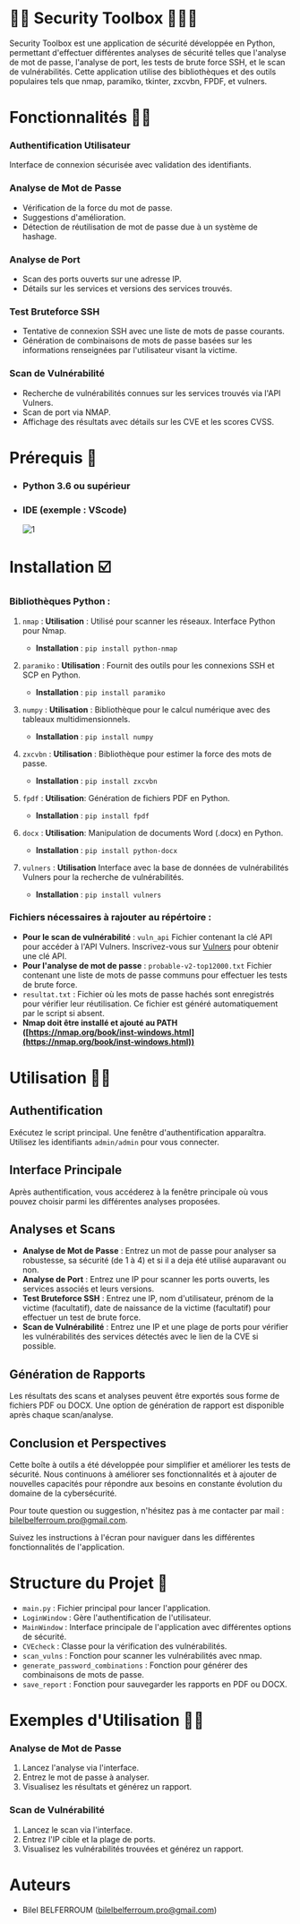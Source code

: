 # 📑📝 Security Toolbox 📄👨‍💻

Security Toolbox est une application de sécurité développée en Python, permettant d'effectuer différentes analyses de sécurité telles que l'analyse de mot de passe, l'analyse de port, les tests de brute force SSH, et le scan de vulnérabilités. Cette application utilise des bibliothèques et des outils populaires tels que nmap, paramiko, tkinter, zxcvbn, FPDF, et vulners.

# Fonctionnalités 👨‍💻

### Authentification Utilisateur

Interface de connexion sécurisée avec validation des identifiants.

### Analyse de Mot de Passe

- Vérification de la force du mot de passe.
- Suggestions d'amélioration.
- Détection de réutilisation de mot de passe due à un système de hashage.

### Analyse de Port

- Scan des ports ouverts sur une adresse IP.
- Détails sur les services et versions des services trouvés.

### Test Bruteforce SSH

- Tentative de connexion SSH avec une liste de mots de passe courants.
- Génération de combinaisons de mots de passe basées sur les informations renseignées par l'utilisateur visant la victime.

### Scan de Vulnérabilité

- Recherche de vulnérabilités connues sur les services trouvés via l'API Vulners.
- Scan de port via NMAP.
- Affichage des résultats avec détails sur les CVE et les scores CVSS.

# Prérequis 📝

- ### Python 3.6 ou supérieur
- ### IDE (exemple : VScode)
  ![1](https://raw.githubusercontent.com/SP-XD/SP-XD/main/images/dev-working_rounded.gif)

# Installation ☑️

### Bibliothèques Python :

1. `nmap` : **Utilisation** : Utilisé pour scanner les réseaux. Interface Python pour Nmap.
   - **Installation** : `pip install python-nmap`
   
2. `paramiko` : **Utilisation** : Fournit des outils pour les connexions SSH et SCP en Python.
   - **Installation** : `pip install paramiko`

3. `numpy` : **Utilisation** : Bibliothèque pour le calcul numérique avec des tableaux multidimensionnels.
   - **Installation** : `pip install numpy`

4. `zxcvbn` : **Utilisation** : Bibliothèque pour estimer la force des mots de passe.
   - **Installation** : `pip install zxcvbn`

5. `fpdf` : **Utilisation**: Génération de fichiers PDF en Python.
   - **Installation** : `pip install fpdf`

6. `docx` : **Utilisation**: Manipulation de documents Word (.docx) en Python.
   - **Installation** : `pip install python-docx`

7. `vulners` : **Utilisation** Interface avec la base de données de vulnérabilités Vulners pour la recherche de vulnérabilités.
   - **Installation** : `pip install vulners`

### Fichiers nécessaires à rajouter au répértoire :

- **Pour le scan de vulnérabilité** : `vuln_api` Fichier contenant la clé API pour accéder à l'API Vulners. Inscrivez-vous sur [Vulners](https://vulners.com/) pour obtenir une clé API.
- **Pour l'analyse de mot de passe** : `probable-v2-top12000.txt` Fichier contenant une liste de mots de passe communs pour effectuer les tests de brute force.
- `resultat.txt` : Fichier où les mots de passe hachés sont enregistrés pour vérifier leur réutilisation. Ce fichier est généré automatiquement par le script si absent.
- **Nmap doit être installé et ajouté au PATH ([https://nmap.org/book/inst-windows.html](https://nmap.org/book/inst-windows.html))**

# Utilisation 👨‍💻

## Authentification
Exécutez le script principal. Une fenêtre d'authentification apparaîtra. Utilisez les identifiants `admin/admin` pour vous connecter.

## Interface Principale
Après authentification, vous accéderez à la fenêtre principale où vous pouvez choisir parmi les différentes analyses proposées.

## Analyses et Scans
- **Analyse de Mot de Passe** : Entrez un mot de passe pour analyser sa robustesse, sa sécurité (de 1 à 4) et si il a deja été utilisé auparavant ou non.
- **Analyse de Port** : Entrez une IP pour scanner les ports ouverts, les services associés et leurs versions.
- **Test Bruteforce SSH** : Entrez une IP, nom d'utilisateur, prénom de la victime (facultatif), date de naissance de la victime (facultatif) pour effectuer un test de brute force.
- **Scan de Vulnérabilité** : Entrez une IP et une plage de ports pour vérifier les vulnérabilités des services détectés avec le lien de la CVE si possible.

## Génération de Rapports
Les résultats des scans et analyses peuvent être exportés sous forme de fichiers PDF ou DOCX. Une option de génération de rapport est disponible après chaque scan/analyse.

## Conclusion et Perspectives
Cette boîte à outils a été développée pour simplifier et améliorer les tests de sécurité. Nous continuons à améliorer ses fonctionnalités et à ajouter de nouvelles capacités pour répondre aux besoins en constante évolution du domaine de la cybersécurité.

Pour toute question ou suggestion, n'hésitez pas à me contacter par mail : bilelbelferroum.pro@gmail.com.

Suivez les instructions à l'écran pour naviguer dans les différentes fonctionnalités de l'application.

# Structure du Projet 📝
- `main.py` : Fichier principal pour lancer l'application.
- `LoginWindow` : Gère l'authentification de l'utilisateur.
- `MainWindow` : Interface principale de l'application avec différentes options de sécurité.
- `CVEcheck` : Classe pour la vérification des vulnérabilités.
- `scan_vulns` : Fonction pour scanner les vulnérabilités avec nmap.
- `generate_password_combinations` : Fonction pour générer des combinaisons de mots de passe.
- `save_report` : Fonction pour sauvegarder les rapports en PDF ou DOCX.

# Exemples d'Utilisation 👨‍💻

### Analyse de Mot de Passe
1. Lancez l'analyse via l'interface.
2. Entrez le mot de passe à analyser.
3. Visualisez les résultats et générez un rapport.

### Scan de Vulnérabilité
1. Lancez le scan via l'interface.
2. Entrez l'IP cible et la plage de ports.
3. Visualisez les vulnérabilités trouvées et générez un rapport.

# Auteurs
- Bilel BELFERROUM (bilelbelferroum.pro@gmail.com)
